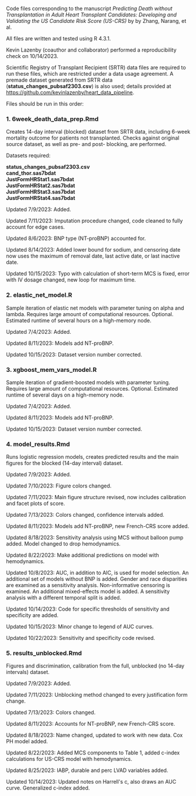 Code files corresponding to the manuscript *Predicting Death without Transplantation in Adult Heart Transplant Candidates: Developing and Validating the US Candidate Risk Score (US-CRS)* by by Zhang, Narang, et al. <br />

All files are written and tested using R 4.3.1.

Kevin Lazenby (coauthor and collaborator) performed a reproducibility check on 10/14/2023.

Scientific Registry of Transplant Recipient (SRTR) data files are required to run these files, which are restricted under a data usage agreement. A premade dataset generated from SRTR data (**status_changes_pubsaf2303.csv**) is also used; details provided at https://github.com/kevinlazenby/heart_data_pipeline.

Files should be run in this order:

### 1. 6week_death_data_prep.Rmd
Creates 14-day interval (blocked) dataset from SRTR data, including 6-week mortality outcome for patients not transplanted. Checks against original source dataset, as well as pre- and post- blocking, are performed.

Datasets required: 

**status_changes_pubsaf2303.csv** <br />
**cand_thor.sas7bdat** <br />
**JustFormHRStat1.sas7bdat**  <br />
**JustFormHRStat2.sas7bdat** <br />
**JustFormHRStat3.sas7bdat**  <br />
**JustFormHRStat4.sas7bdat** <br />

Updated 7/9/2023: Added.

Updated 7/11/2023: Imputation procedure changed, code cleaned to fully account for edge cases.

Updated 8/6/2023: BNP type (NT-proBNP) accounted for.

Updated 8/14/2023: Added lower bound for sodium, and censoring date now uses the maximum of removal date, last active date, or last inactive date.

Updated 10/15/2023: Typo with calculation of short-term MCS is fixed, error with IV dosage changed, new loop for maximum time.


### 2. elastic_net_model.R
Sample iteration of elastic net models with parameter tuning on alpha and lambda. Requires large amount of computational resources. Optional. Estimated runtime of several hours on a high-memory node.

Updated 7/4/2023: Added.

Updated 8/11/2023: Models add NT-proBNP.

Updated 10/15/2023: Dataset version number corrected.


### 3. xgboost_mem_vars_model.R
Sample iteration of gradient-boosted models with parameter tuning. Requires large amount of computational resources. Optional. Estimated runtime of several days on a high-memory node.

Updated 7/4/2023: Added.

Updated 8/11/2023: Models add NT-proBNP.

Updated 10/15/2023: Dataset version number corrected.


### 4. model_results.Rmd
Runs logistic regression models, creates predicted results and the main figures for the blocked (14-day interval) dataset.

Updated 7/9/2023: Added.

Updated 7/10/2023: Figure colors changed.

Updated 7/11/2023: Main figure structure revised, now includes calibration and facet plots of score.

Updated 7/13/2023: Colors changed, confidence intervals added.

Updated 8/11/2023: Models add NT-proBNP, new French-CRS score added.

Updated 8/18/2023: Sensitivity analysis using MCS without balloon pump added. Model changed to drop hemodynamics.

Updated 8/22/2023: Make additional predictions on model with hemodynamics.

Updated 10/8/2023: AUC, in addition to AIC, is used for model selection. An additional set of models without BNP is added. Gender and race disparities are examined as a sensitivity analysis. Non-informative censoring is examined. An additional mixed-effects model is added. A sensitivity analysis with a different temporal split is added.

Updated 10/14/2023: Code for specific thresholds of sensitivity and specificity are added.

Updated 10/15/2023: Minor change to legend of AUC curves.

Updated 10/22/2023: Sensitivity and specificity code revised.


### 5. results_unblocked.Rmd
Figures and discrimination, calibration from the full, unblocked (no 14-day intervals) dataset. 

Updated 7/9/2023: Added.

Updated 7/11/2023: Unblocking method changed to every justification form change.

Updated 7/13/2023: Colors changed.

Updated 8/11/2023: Accounts for NT-proBNP, new French-CRS score.

Updated 8/18/2023: Name changed, updated to work with new data. Cox PH model added.

Updated 8/22/2023: Added MCS components to Table 1, added c-index calculations for US-CRS model with hemodynamics.

Updated 8/25/2023: IABP, durable and perc LVAD variables added.

Updated 10/14/2023: Updated notes on Harrell's c, also draws an AUC curve. Generalized c-index added.


